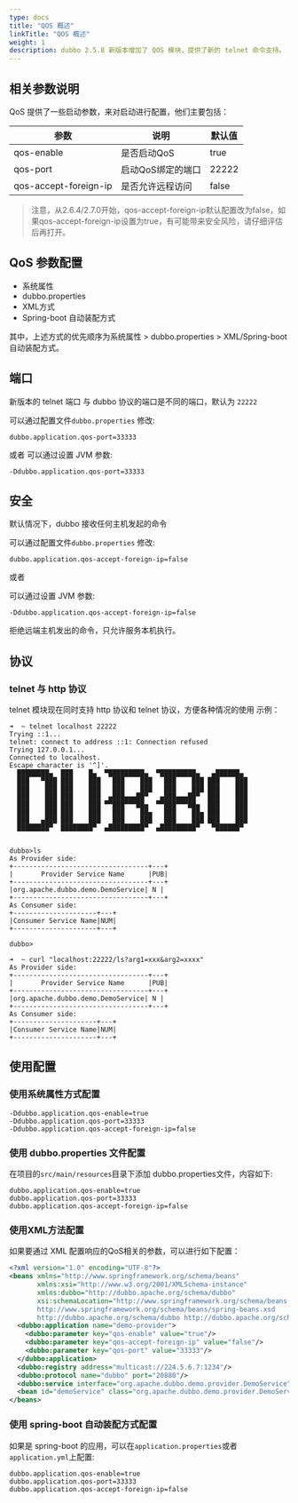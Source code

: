 ```yaml
---
type: docs
title: "QOS 概述"
linkTitle: "QOS 概述"
weight: 1
description: dubbo 2.5.8 新版本增加了 QOS 模块，提供了新的 telnet 命令支持。
---
```


## 相关参数说明
QoS 提供了一些启动参数，来对启动进行配置，他们主要包括：

| 参数               | 说明              | 默认值 |
| ------------------ | ----------------- | ------ |
| qos-enable          | 是否启动QoS       | true   |
| qos-port            | 启动QoS绑定的端口 | 22222  |
| qos-accept-foreign-ip | 是否允许远程访问  | false  |

> 注意，从2.6.4/2.7.0开始，qos-accept-foreign-ip默认配置改为false，如果qos-accept-foreign-ip设置为true，有可能带来安全风险，请仔细评估后再打开。

## QoS 参数配置

* 系统属性
* dubbo.properties
* XML方式
* Spring-boot 自动装配方式

其中，上述方式的优先顺序为系统属性 > dubbo.properties > XML/Spring-boot 自动装配方式。


## 端口
新版本的 telnet 端口 与 dubbo 协议的端口是不同的端口，默认为 `22222`

可以通过配置文件`dubbo.properties` 修改:
```
dubbo.application.qos-port=33333
```
或者
可以通过设置 JVM 参数:
```
-Ddubbo.application.qos-port=33333
```

## 安全
默认情况下，dubbo 接收任何主机发起的命令

可以通过配置文件`dubbo.properties` 修改:
```
dubbo.application.qos-accept-foreign-ip=false
```
或者

可以通过设置 JVM 参数:
```
-Ddubbo.application.qos-accept-foreign-ip=false
```
拒绝远端主机发出的命令，只允许服务本机执行。

## 协议
### telnet 与 http 协议

telnet 模块现在同时支持 http 协议和 telnet 协议，方便各种情况的使用
示例：
```
➜  ~ telnet localhost 22222
Trying ::1...
telnet: connect to address ::1: Connection refused
Trying 127.0.0.1...
Connected to localhost.
Escape character is '^]'.
  ████████▄  ███    █▄  ▀█████████▄  ▀█████████▄   ▄██████▄
  ███   ▀███ ███    ███   ███    ███   ███    ███ ███    ███
  ███    ███ ███    ███   ███    ███   ███    ███ ███    ███
  ███    ███ ███    ███  ▄███▄▄▄██▀   ▄███▄▄▄██▀  ███    ███
  ███    ███ ███    ███ ▀▀███▀▀▀██▄  ▀▀███▀▀▀██▄  ███    ███
  ███    ███ ███    ███   ███    ██▄   ███    ██▄ ███    ███
  ███   ▄███ ███    ███   ███    ███   ███    ███ ███    ███
  ████████▀  ████████▀  ▄█████████▀  ▄█████████▀   ▀██████▀


dubbo>ls
As Provider side:
+----------------------------------+---+
|       Provider Service Name      |PUB|
+----------------------------------+---+
|org.apache.dubbo.demo.DemoService| N |
+----------------------------------+---+
As Consumer side:
+---------------------+---+
|Consumer Service Name|NUM|
+---------------------+---+

dubbo>
```


```
➜  ~ curl "localhost:22222/ls?arg1=xxx&arg2=xxxx"
As Provider side:
+----------------------------------+---+
|       Provider Service Name      |PUB|
+----------------------------------+---+
|org.apache.dubbo.demo.DemoService| N |
+----------------------------------+---+
As Consumer side:
+---------------------+---+
|Consumer Service Name|NUM|
+---------------------+---+
```
## 使用配置
### 使用系统属性方式配置
```
-Ddubbo.application.qos-enable=true
-Ddubbo.application.qos-port=33333
-Ddubbo.application.qos-accept-foreign-ip=false
```

### 使用 dubbo.properties 文件配置
在项目的`src/main/resources`目录下添加 dubbo.properties文件，内容如下:
```
dubbo.application.qos-enable=true
dubbo.application.qos-port=33333
dubbo.application.qos-accept-foreign-ip=false
```

### 使用XML方法配置
如果要通过 XML 配置响应的QoS相关的参数，可以进行如下配置：
```xml
<?xml version="1.0" encoding="UTF-8"?>
<beans xmlns="http://www.springframework.org/schema/beans"
       xmlns:xsi="http://www.w3.org/2001/XMLSchema-instance"
       xmlns:dubbo="http://dubbo.apache.org/schema/dubbo"
       xsi:schemaLocation="http://www.springframework.org/schema/beans
       http://www.springframework.org/schema/beans/spring-beans.xsd
       http://dubbo.apache.org/schema/dubbo http://dubbo.apache.org/schema/dubbo/dubbo.xsd">
  <dubbo:application name="demo-provider">
    <dubbo:parameter key="qos-enable" value="true"/>
    <dubbo:parameter key="qos-accept-foreign-ip" value="false"/>
    <dubbo:parameter key="qos-port" value="33333"/>
  </dubbo:application>
  <dubbo:registry address="multicast://224.5.6.7:1234"/>
  <dubbo:protocol name="dubbo" port="20880"/>
  <dubbo:service interface="org.apache.dubbo.demo.provider.DemoService" ref="demoService"/>
  <bean id="demoService" class="org.apache.dubbo.demo.provider.DemoServiceImpl"/>
</beans>
```

### 使用 spring-boot 自动装配方式配置
如果是 spring-boot 的应用，可以在`application.properties`或者`application.yml`上配置:

```
dubbo.application.qos-enable=true
dubbo.application.qos-port=33333
dubbo.application.qos-accept-foreign-ip=false
```
